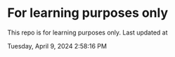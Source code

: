 # For learning purposes only
This repo is for learning purposes only.
Last updated at

Tuesday, April 9, 2024 2:58:16 PM

